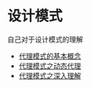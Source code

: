 # 设计模式

自己对于设计模式的理解

- [代理模式的基本概念](./代理模式的基本概念.md)
- [代理模式之动态代理](./代理模式之动态代理.md)
- [代理模式之深入理解](./代理模式之深入理解.md)